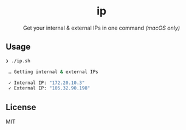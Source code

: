 <h1 align="center">ip</h1>

<p align="center">Get your internal & external IPs in one command <i>(macOS only)</i></p>

## Usage
```bash
❯ ./ip.sh

 … Getting internal & external IPs

 ✓ Internal IP: "172.20.10.3"
 ✓ External IP: "105.32.90.198"
```

## License

MIT
